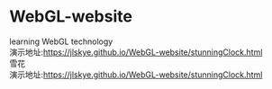 # WebGL-website
learning WebGL technology<br>
        演示地址:https://jlskye.github.io/WebGL-website/stunningClock.html<br>
    <font style="font-family:宋体,color:green">雪花</font><br>
        演示地址:https://jlskye.github.io/WebGL-website/stunningClock.html
